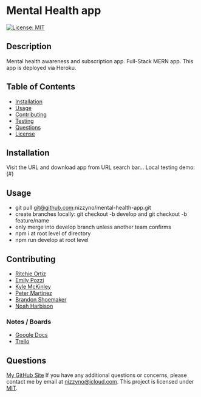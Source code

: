 # Mental Health app
[![License: MIT](https://img.shields.io/badge/License-MIT-yellow.svg)](https://opensource.org/licenses/MIT)

## Description
Mental health awareness and subscription app. Full-Stack MERN app. This app is deployed via Heroku.

## Table of Contents
- [Installation](#installation)
- [Usage](#usage)
- [Contributing](#contributing)
- [Testing](#testing)
- [Questions](#questions)
- [License](#license)

## Installation
Visit the URL and download app from URL search bar...
Local testing demo: (#)

## Usage
- git pull git@github.com:nizzyno/mental-health-app.git
- create branches locally: git checkout -b develop and git checkout -b feature/name
- only merge into develop branch unless another team confirms
- npm i at root level of directory
- npm run develop at root level

## Contributing
- [Ritchie Ortiz](https://www.GitHub.com/xRitchie91)
- [Emily Pozzi](https://www.GitHub.com/emilyepozzi)
- [Kyle McKinley](https://www.GitHub.com/kjmckinley)
- [Peter Martinez](https://www.GitHub.com/Pmarti53)
- [Brandon Shoemaker](https://github.com/BrandonShoemaker)
- [Noah Harbison](https://github.com/nizzyno)

### Notes / Boards
- [Google Docs](https://docs.google.com/document/d/1KBFv-zkKeTiOiuLJaKDtwle0ZHDEyTbklDi0fOT2uII/edit?ts=60ece869)
- [Trello](https://trello.com/b/ftxa9eSU/tims-cookies)

## Questions
[My GitHub Site](https://www.github.com/nizzyno)
 If you have any additional questions or concerns, please contact me by email at <nizzyno@icloud.com>.
This project is licensed under [MIT](https://opensource.org/licenses/MIT).
